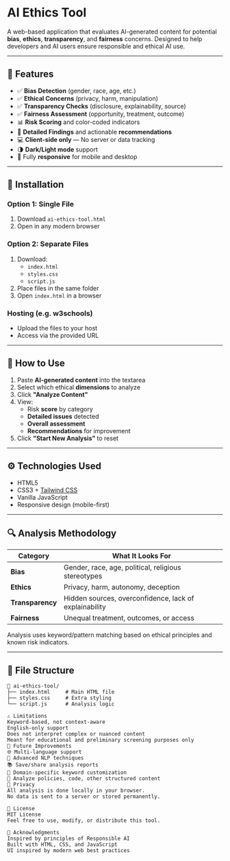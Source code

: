 # AI Ethics Tool

A web-based application that evaluates AI-generated content for potential **bias**, **ethics**, **transparency**, and **fairness** concerns. Designed to help developers and AI users ensure responsible and ethical AI use.

---

## 📌 Features

- ✅ **Bias Detection** (gender, race, age, etc.)
- ✅ **Ethical Concerns** (privacy, harm, manipulation)
- ✅ **Transparency Checks** (disclosure, explainability, source)
- ✅ **Fairness Assessment** (opportunity, treatment, outcome)
- 📊 **Risk Scoring** and color-coded indicators
- 📝 **Detailed Findings** and actionable **recommendations**
- 💻 **Client-side only** — No server or data tracking
- 🌗 **Dark/Light mode** support
- 📱 Fully **responsive** for mobile and desktop

---

## 📁 Installation

### Option 1: Single File
1. Download `ai-ethics-tool.html`
2. Open in any modern browser

### Option 2: Separate Files
1. Download:
   - `index.html`
   - `styles.css`
   - `script.js`
2. Place files in the same folder
3. Open `index.html` in a browser

### Hosting (e.g. w3schools)
- Upload the files to your host
- Access via the provided URL

---

## 🚀 How to Use

1. Paste **AI-generated content** into the textarea
2. Select which ethical **dimensions** to analyze
3. Click **"Analyze Content"**
4. View:
   - Risk **score** by category
   - **Detailed issues** detected
   - **Overall assessment**
   - **Recommendations** for improvement
5. Click **"Start New Analysis"** to reset

---

## ⚙️ Technologies Used

- HTML5
- CSS3 + [Tailwind CSS](https://tailwindcss.com/)
- Vanilla JavaScript
- Responsive design (mobile-first)

---

## 🔍 Analysis Methodology

| Category        | What It Looks For |
|----------------|-------------------|
| **Bias**        | Gender, race, age, political, religious stereotypes |
| **Ethics**      | Privacy, harm, autonomy, deception |
| **Transparency**| Hidden sources, overconfidence, lack of explainability |
| **Fairness**    | Unequal treatment, outcomes, or access |

Analysis uses keyword/pattern matching based on ethical principles and known risk indicators.

---

## 📂 File Structure

```plaintext
📁 ai-ethics-tool/
├── index.html     # Main HTML file
├── styles.css     # Extra styling
└── script.js      # Analysis logic

⚠️ Limitations
Keyword-based, not context-aware
English-only support
Does not interpret complex or nuanced content
Meant for educational and preliminary screening purposes only
🔮 Future Improvements
🌐 Multi-language support
🤖 Advanced NLP techniques
📚 Save/share analysis reports
🧠 Domain-specific keyword customization
📘 Analyze policies, code, other structured content
🔐 Privacy
All analysis is done locally in your browser.
No data is sent to a server or stored permanently.

📝 License
MIT License
Feel free to use, modify, or distribute this tool.

🙌 Acknowledgments
Inspired by principles of Responsible AI
Built with HTML, CSS, and JavaScript
UI inspired by modern web best practices


